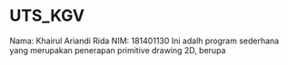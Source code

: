 # UTS_KGV
Nama: Khairul Ariandi Rida
NIM: 181401130
Ini adalh program sederhana yang merupakan penerapan primitive drawing 2D, berupa 
